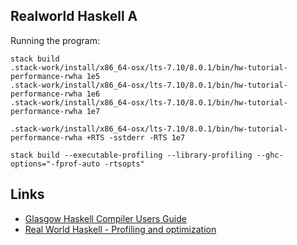 ## Realworld Haskell A
Running the program:
```
stack build
.stack-work/install/x86_64-osx/lts-7.10/8.0.1/bin/hw-tutorial-performance-rwha 1e5
.stack-work/install/x86_64-osx/lts-7.10/8.0.1/bin/hw-tutorial-performance-rwha 1e6
.stack-work/install/x86_64-osx/lts-7.10/8.0.1/bin/hw-tutorial-performance-rwha 1e7

.stack-work/install/x86_64-osx/lts-7.10/8.0.1/bin/hw-tutorial-performance-rwha +RTS -sstderr -RTS 1e7

stack build --executable-profiling --library-profiling --ghc-options="-fprof-auto -rtsopts"

```


## Links
* [Glasgow Haskell Compiler Users Guide](http://downloads.haskell.org/~ghc/8.0.1/docs/html/users_guide/profiling.html)
* [Real World Haskell - Profiling and optimization](http://book.realworldhaskell.org/read/profiling-and-optimization.html)
